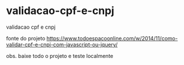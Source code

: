 # validacao-cpf-e-cnpj
validacao cpf e cnpj

fonte do projeto
https://www.todoespacoonline.com/w/2014/11/como-validar-cpf-e-cnpj-com-javascript-ou-jquery/

obs. baixe todo o projeto  e teste localmente
